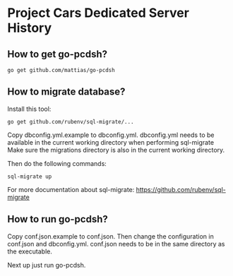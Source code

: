 # Project Cars Dedicated Server History

## How to get go-pcdsh?

```
go get github.com/mattias/go-pcdsh
```

## How to migrate database?

Install this tool:
```
go get github.com/rubenv/sql-migrate/...
```
Copy dbconfig.yml.example to dbconfig.yml.
dbconfig.yml needs to be available in the current working directory when performing sql-migrate
Make sure the migrations directory is also in the current working directory.

Then do the following commands:
```
sql-migrate up
```

For more documentation about sql-migrate: https://github.com/rubenv/sql-migrate

## How to run go-pcdsh?

Copy conf.json.example to conf.json.
Then change the configuration in conf.json and dbconfig.yml.
conf.json needs to be in the same directory as the executable.

Next up just run go-pcdsh.
